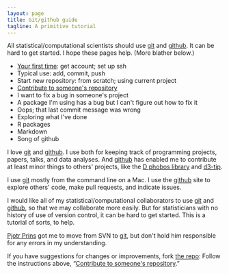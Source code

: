 ```yaml
---
layout: page
title: Git/github guide
tagline: A primitive tutorial
---
```


All statistical/computational scientists should use
[git](http://git-scm.com) and [github](http://github.com).  It can be
hard to get started.  I hope these pages help.  (More blather below.)

- [Your first time](first_time.html): get account; set up ssh
- Typical use: add, commit, push
- Start new repository: from scratch; using current project
- [Contribute to someone's repository](fork.html)
- I want to fix a bug in someone's project
- A package I'm using has a bug but I can't figure out how to fix it
- Oops; that last commit message was wrong
- Exploring what I've done
- R packages
- Markdown
- Song of github

I love [git](http://git-scm.com) and [github](http://github.com).  I
use both for keeping track of programming projects, papers, talks, and
data analyses.  And [github](http://github.com) has enabled me to
contribute at least minor things to others' projects, like the
[D phobos library](https://github.com/D-Programming-Language/phobos)
and [d3-tip](https://github.com/Caged/d3-tip).

I use [git](http://git-scm.com) mostly from the command line on a Mac.  I use the [github](http://github.com)
site to explore others' code, make pull requests, and indicate issues.

I would like all of my statistical/computational collaborators to use
[git](http://git-scm.com) and [github](http://github.com), so that we
may collaborate more easily.  But for
statisticians with no history of use of version control, it can be
hard to get started.  This is a tutorial of sorts, to help.

[Pjotr Prins](http://www.thebird.nl) got me to move from SVN to
[git](http://git-scm.com), but don't hold him responsible for any
errors in my understanding.

If you have suggestions for changes or improvements, fork
[the repo](http://github.com/kbroman/github_tutorial): Follow the
instructions above, &ldquo;[Contribute to someone's repository](fork.html).&rdquo;

